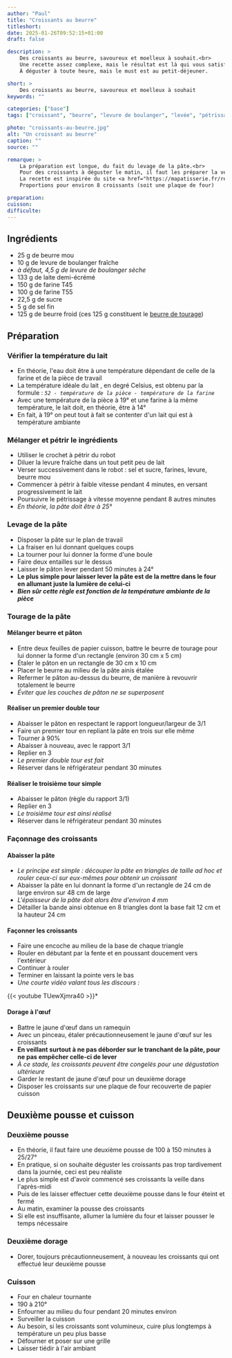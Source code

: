 ```yaml
---
author: "Paul"
title: "Croissants au beurre"
titleshort:
date: 2025-01-26T09:52:15+01:00
draft: false

description: >
    Des croissants au beurre, savoureux et moelleux à souhait.<br>
    Une recette assez complexe, mais le résultat est là qui vous satisfera pleinement.<br>
    À déguster à toute heure, mais le must est au petit-déjeuner.

short: >
    Des croissants au beurre, savoureux et moelleux à souhait
keywords: ""

categories: ["base"]
tags: ["croissant", "beurre", "levure de boulanger", "levée", "pétrissage"]

photo: "croissants-au-beurre.jpg"
alt: "Un croissant au beurre"
caption: ""
source: ""

remarque: >
    La préparation est longue, du fait du levage de la pâte.<br>
    Pour des croissants à déguster le matin, il faut les préparer la veille !<br>
    La recette est inspirée du site <a href="https://mapatisserie.fr/recette/viennoiseries/recette-croissant/">Ma Patisserie</a><br>
    Proportions pour environ 8 croissants (soit une plaque de four)

preparation: 
cuisson: 
difficulte:
---
```



## Ingrédients
- 25 g de beurre mou
- 10 g de levure de boulanger fraîche
- *à défaut, 4,5 g de levure de boulanger sèche*
- 133 g de laite demi-écrémé
- 150 g de farine T45
- 100 g de farine T55
- 22,5 g de sucre
- 5 g de sel fin
- 125 g de beurre froid (ces 125 g constituent le [beurre de tourage](https://www.laboitedufromager.com/quest-ce-que-le-beurre-de-tourage/#:~:text=Le%20beurre%20de%20Tourage%20est,l'appelle%20aussi%20beurre%20sec.))
## Préparation
### Vérifier la température du lait
- En théorie, l'eau doit être à une température dépendant de celle de la farine et de la pièce de travail
- La température idéale du lait , en degré Celsius, est obtenu par la formule : <span class="text-red-700">*`52 - température de la pièce - température de la farine`*</span>
- Avec une température de la pièce à 19° et une farine à la même température, le lait doit, en théorie, être à 14°
- En fait, à 19° on peut tout à fait se contenter d'un lait qui est à température ambiante
### Mélanger et pétrir le ingrédients
- Utiliser le crochet à pétrir du robot
- Diluer la levure fraîche dans un tout petit peu de lait
- Verser successivement dans le robot : sel et sucre, farines, levure, beurre mou
- Commencer à pétrir à faible vitesse pendant 4 minutes, en versant progressivement le lait
- Poursuivre le pétrissage à vitesse moyenne pendant 8 autres minutes
- *En théorie, la pâte doit être à 25°*
### Levage de la pâte
- Disposer la pâte sur le plan de travail
- La fraiser en lui donnant quelques coups
- La tourner pour lui donner la forme d'une boule
- Faire deux entailles sur le dessus
- Laisser le pâton lever pendant 50 minutes à 24°
- **Le plus simple pour laisser lever la pâte est de la mettre dans le four en allumant juste la lumière de celui-ci**
- ***Bien sûr cette règle est fonction de la température ambiante de la pièce***
### Tourage de la pâte
#### Mélanger beurre et pâton
- Entre deux feuilles de papier cuisson, battre le beurre de tourage pour lui donner la forme d'un rectangle (environ 30 cm x 5 cm)
- Étaler le pâton en un rectangle de 30 cm x 10 cm
- Placer le beurre au milieu de la pâte ainis étalée
- Refermer le pâton au-dessus du beurre, de manière à revouvrir totalement le beurre 
- *Éviter que les couches de pâton ne se superposent*
#### Réaliser un premier double tour
- Abaisser le pâton en respectant le rapport longueur/largeur de 3/1
- Faire un premier tour en repliant la pâte en trois sur elle même
- Tourner à 90%
- Abaisser à nouveau, avec le rapport 3/1
- Replier en 3
- *Le premier double tour est fait*
- Réserver dans le réfrigérateur pendant 30 minutes
#### Réaliser le troisième tour simple
- Abaisser le pâton (règle du rapport 3/1)
- Replier en 3
- *Le troisième tour est ainsi réalisé*
- Réserver dans le réfrigérateur pendant 30 minutes
### Façonnage des croissants
#### Abaisser la pâte
- *Le principe est simple : découper la pâte en triangles de taille ad hoc et rouler ceux-ci sur eux-mêmes pour obtenir un croissant*
- Abaisser la pâte en lui donnant la forme d'un rectangle de 24 cm de large environ sur 48 cm de large
- *L'épaisseur de la pâte doit alors être d'environ 4 mm*
- Détailler la bande ainsi obtenue en 8 triangles dont la base fait 12 cm et la hauteur 24 cm
#### Façonner les croissants
- Faire une encoche au milieu de la base de chaque triangle
- Rouler en débutant par la fente et en poussant doucement vers l'extérieur
- Continuer à rouler
- Terminer en laissant la pointe vers le bas
- *Une courte vidéo valant tous les discours :*

<div  class="pt-8 md:w-3/4 mx-auto" loading="lazy">
{{< youtube TUewXjmra40 >}}*
</div>

#### Dorage à l'&oelig;uf
- Battre le jaune d'&oelig;uf dans un ramequin
- Avec un pinceau, étaler précautionneusement le jaune d'&oelig;uf sur les croissants
- **En veillant surtout à ne pas déborder sur le tranchant de la pâte, pour ne pas empêcher celle-ci de lever**
- *À ce stade, les croissants peuvent être congelés pour une dégustation ultérieure*
- Garder le restant de jaune d'&oelig;uf pour un deuxième dorage
- Disposer les croissants sur une plaque de four recouverte de papier cuisson
## Deuxième pousse et cuisson
### Deuxième pousse
- En théorie, il faut faire une deuxième pousse de 100 à 150 minutes à 25/27°
- En pratique, si on souhaite déguster les croissants pas trop tardivement dans la journée, ceci est peu réaliste
- Le plus simple est d'avoir commencé ses croissants la veille dans l'après-midi
- Puis de les laisser effectuer cette deuxième pousse dans le four éteint et fermé
- Au matin, examiner la pousse des croissants
- Si elle est insuffisante, allumer la lumière du four et laisser pousser le temps nécessaire
### Deuxième dorage
- Dorer, toujours précautionneusement, à nouveau les croissants qui ont effectué leur deuxième pousse
### Cuisson
- Four en chaleur tournante
- 190 à 210°
- Enfourner au milieu du four pendant 20 minutes environ
- Surveiller la cuisson
- Au besoin, si les croissants sont volumineux, cuire plus longtemps à température un peu plus basse
- Défourner et poser sur une grille
- Laisser tiédir à l'air ambiant


